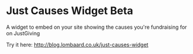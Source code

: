 Just Causes Widget  Beta
==================

A widget to embed on your site showing the causes you're fundraising for on JustGiving

Try it here: http://blog.lombaard.co.uk/just-causes-widget

